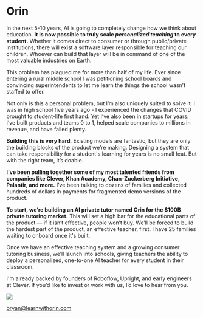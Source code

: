 # Orin

In the next 5-10 years, AI is going to completely change how we think about education. **It is now possible to truly scale _personalized_ _teaching_ to every student.** Whether it comes direct to consumer or through public/private institutions, there will exist a software layer responsible for teaching our children. Whoever can build that layer will be in command of one of the most valuable industries on Earth.

This problem has plagued me for more than half of my life. Ever since entering a rural middle school I was petitioning school boards and convincing superintendents to let me learn the things the school wasn’t staffed to offer.

Not only is this a personal problem, but I’m also uniquely suited to solve it. I was in high school five years ago - I experienced the changes that COVID brought to student-life first hand. Yet I’ve also been in startups for years. I’ve built products and teams 0 to 1, helped scale companies to millions in revenue, and have failed plenty.

**Building this is very hard**. Existing models are fantastic, but they are only the building blocks of the product we’re making. Designing a system that can take responsibility for a student's learning for years is no small feat. But with the right team, it’s doable.

**I’ve been pulling together some of my most talented friends from companies like Clever, Khan Academy, Chan-Zuckerberg Initiative, Palantir, and more.** I’ve been talking to dozens of families and collected hundreds of dollars in payments for fragmented demo versions of the product.

**To start, we’re building an AI private tutor named Orin for the $100B private tutoring market.** This will set a high bar for the educational parts of the product — if it isn’t effective, people won’t buy. We’ll be forced to build the hardest part of the product, an effective teacher, first. I have 25 families waiting to onboard once it's built.

Once we have an effective teaching system and a growing consumer tutoring business, we’ll launch into schools, giving teachers the ability to deploy a personalized, one-to-one AI teacher for every student in their classroom.

I'm already backed by founders of Roboflow, Upright, and early engineers at Clever. If you’d like to invest or work with us, I’d love to hear from you.

<img src="/signature.png" style="max-width: 150px;" />

<a href="mailto:bryan@learnwithorin.com" style="text-decoration: none;">bryan@learnwithorin.com</a>
